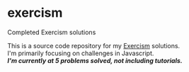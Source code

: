 # exercism
Completed Exercism solutions

This is a source code repository for my [Exercism](https://www.exercism.com) solutions.  
I'm primarily focusing on challenges in Javascript.  
***I'm currently at 5 problems solved, not including tutorials.***
